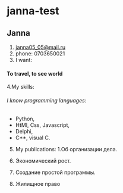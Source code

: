# janna-test
## Janna
1. janna05_05@mail.ru
2.   phone: 0703650021
3.  I want:
  #### To travel, to see world
4.My skills:
   ###### I know programming languages: 
 * Python,
 * HtMl, Css, Javascript, 
 * Delphi,
 * C**, visual C.
 5. My publications:
 1.Об организации дела.
  
 2. Экономический рост.
 
 3. Создание   простой программы.
  
 4. Жилищное право 
  
  
    